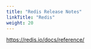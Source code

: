 ```yaml
---
title: "Redis Release Notes"
linkTitle: "Redis"
weight: 20
---
```



https://redis.io/docs/reference/